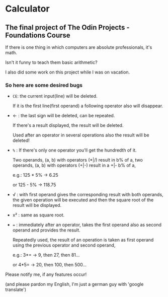 # Calculator

## The final project of The Odin Projects - Foundations Course

If there is one thing in which computers are absolute professionals, it's math.

Isn't it funny to teach them basic arithmetic?

I also did some work on this project while I was on vacation.

### So here are some desired bugs

- `CE`: the current input(line) will be deleted.

  If it is the first line(first operand) a following operator also will disappear.

- &larr; : the last sign will be deleted, can be repeated.

  If there's a result displayed, the result will be deleted.

  Used after an operator in several operations also the result will be deleted!

- `%` : If there's only one operator you'll get the hundredth of it.

  Two operands, (a, b) with operators (\*|/) result in b% of a,
  two operands, (a, b) with operators (\+|\-) result in a \+|\- b% of a,

  e.g.: 125 \* 5% -> 6.25

  or 125 \- 5% -> 118.75

- &radic; : with first operand gives the corresponding result with both operands, the given operation will be executed and then the square root of the result will be displayed.

- x&sup2; : same as square root.

- `=` : immediately after an operator, takes the first operand also as second operand and provides the result.

  Repeatedly used, the result of an operation is taken as first operand using the previous operator and second operand,

  e.g.: 3\*= -> 9, then 27, then 81...

  or 4\*5= -> 20, then 100, then 500...

Please notify me, if any features occur!

(and please pardon my English, I'm just a german guy with 'google translate')

